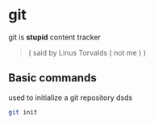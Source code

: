 # git

git is **stupid** content tracker

> ( said by Linus Torvalds ( not me ) )

## Basic commands

used to initialize a git repository
dsds


```bash
git init
```

